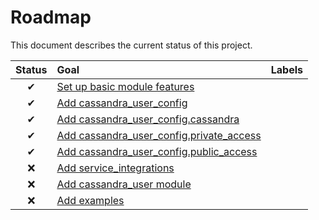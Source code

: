 # Roadmap

This document describes the current status of this project.


| Status | Goal | Labels | 
| :---: | :--- | --- | 
| ✔ | [Set up basic module features]() || 
| ✔ | [Add cassandra_user_config]() ||
| ✔ | [Add cassandra_user_config.cassandra]() ||
| ✔ | [Add cassandra_user_config.private_access]() ||
| ✔ | [Add cassandra_user_config.public_access]() ||
| ❌ | [Add service_integrations]() ||
| ❌ | [Add cassandra_user module]() ||
| ❌ | [Add examples]() ||
